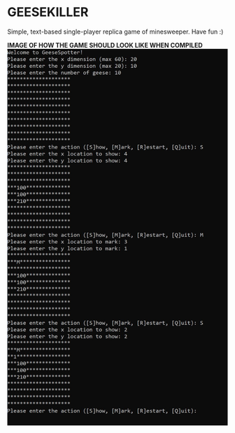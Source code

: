 # GEESEKILLER
Simple, text-based single-player replica game of minesweeper. Have fun :)







**IMAGE OF HOW THE GAME SHOULD LOOK LIKE WHEN COMPILED**
![](images/Geespotter.JPG)
